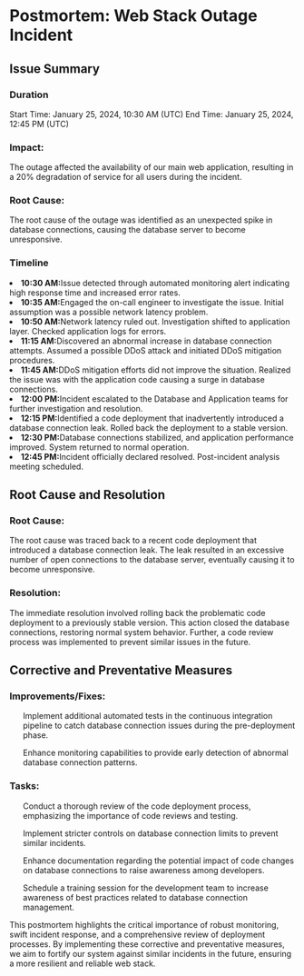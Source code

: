 # Postmortem: Web Stack Outage Incident

## Issue Summary

### Duration
Start Time: January 25, 2024, 10:30 AM (UTC)
End Time: January 25, 2024, 12:45 PM (UTC)

### Impact:
The outage affected the availability of our main web application, resulting in a 20% degradation of service for all users during the incident.

### Root Cause:
The root cause of the outage was identified as an unexpected spike in database connections, causing the database server to become unresponsive.

### Timeline
<li><strong>10:30 AM:</strong>Issue detected through automated monitoring alert indicating high response time and increased error rates.</li>
<li><strong>10:35 AM:</strong>Engaged the on-call engineer to investigate the issue. Initial assumption was a possible network latency problem.</li>
<li><strong>10:50 AM:</strong>Network latency ruled out. Investigation shifted to application layer. Checked application logs for errors.</li>
<li><strong>11:15 AM:</strong>Discovered an abnormal increase in database connection attempts. Assumed a possible DDoS attack and initiated DDoS mitigation procedures.</li>
<li><strong>11:45 AM:</strong>DDoS mitigation efforts did not improve the situation. Realized the issue was with the application code causing a surge in database connections.</li>
<li><strong>12:00 PM:</strong>Incident escalated to the Database and Application teams for further investigation and resolution.</li>
<li><strong>12:15 PM:</strong>Identified a code deployment that inadvertently introduced a database connection leak. Rolled back the deployment to a stable version.</li>
<li><strong>12:30 PM:</strong>Database connections stabilized, and application performance improved. System returned to normal operation.</li>
<li><strong>12:45 PM:</strong>Incident officially declared resolved. Post-incident analysis meeting scheduled.</li>

## Root Cause and Resolution

### Root Cause:
The root cause was traced back to a recent code deployment that introduced a database connection leak. The leak resulted in an excessive number of open connections to the database server, eventually causing it to become unresponsive.

### Resolution:
The immediate resolution involved rolling back the problematic code deployment to a previously stable version. This action closed the database connections, restoring normal system behavior. Further, a code review process was implemented to prevent similar issues in the future.

## Corrective and Preventative Measures

### Improvements/Fixes:
<ol>Implement additional automated tests in the continuous integration pipeline to catch database connection issues during the pre-deployment phase.</ol>
<ol>Enhance monitoring capabilities to provide early detection of abnormal database connection patterns.</ol>

### Tasks:
<ol>Conduct a thorough review of the code deployment process, emphasizing the importance of code reviews and testing.</ol>
<ol>Implement stricter controls on database connection limits to prevent similar incidents.</ol>
<ol>Enhance documentation regarding the potential impact of code changes on database connections to raise awareness among developers.</ol>
<ol>Schedule a training session for the development team to increase awareness of best practices related to database connection management.</ol>

<p>This postmortem highlights the critical importance of robust monitoring, swift incident response, and a comprehensive review of deployment processes. By implementing these corrective and preventative measures, we aim to fortify our system against similar incidents in the future, ensuring a more resilient and reliable web stack.</p>
